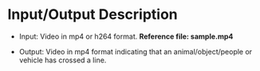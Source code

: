 # Input/Output Description

- Input: Video in mp4 or h264 format. **__Reference file: sample.mp4__**

- Output: Video in mp4 format indicating that an animal/object/people or vehicle has crossed a line.

